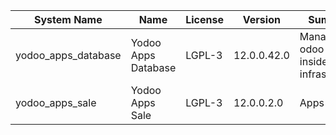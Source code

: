 | System Name | Name | License | Version | Summary | Price |
|---|---|---|---|---|---|
| yodoo_apps_database | Yodoo Apps Database | LGPL-3 | 12.0.0.42.0 | Manage all odoo apps inside your infrastructure |  |
| yodoo_apps_sale | Yodoo Apps Sale | LGPL-3 | 12.0.0.2.0 | Apps Sales |  |
